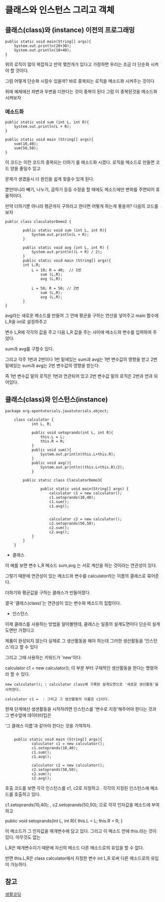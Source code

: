 # 클래스와 인스턴스 그리고 객체

## 클래스(class)와 (instance) 이전의 프로그래밍

```
public static void main(String[] args){
	System.out.println(20+30);
	System.out.println(10+40);
}
```

위의 로직이 많이 복잡하고 만약 몇천개가 있다고 가정하면 우리는 조금 더 단순화 시켜야 할 것이다. 

그럼 어떻게 단순화 시킬수 있을까? 바로 중복되는 로직을 메소드화 시켜주는 것이다

위에 예제에선 좌변과 우변을 더한다는 것이 중복이 된다 그럼 이 중복된것을 메소드화 시켜보자  

### 메소드화

```
public static void sum (int L, int R){
	System.out.println(L + R);
}

public static void main (String[] args){
	sum(10,40);
	sum(50,50);
}
```

이 코드는 이전 코드의 중복되는 더하기 를 메소드화 시켰다. 로직을 메소드로 만들면 코드 양을 줄일수 있고

문제가 생겼을시 더 원인을 쉽게 찾을수 있게 된다.

뿐만아니라 빼기, 나누기, 곱하기 등등 수정을 할 때에도 메소드에만 변화를 주면되어 효율적이다. 


만약 더하기뿐 아니라 평균까지 구하라고 한다면 어떻게 하는게 좋을까? 다음의 코드를 보자
```
public class claculatorDemo2 {

		public static void sum (int L, int R){
			System.out.println(L + R);
		}
		
		public static void avg (int L, int R) {
			System.out.println((L + R) / 2);
		}
		public static void main (String[] args){
		int L,R;
			L = 10; R = 40;  // 1번
				sum (L,R);
				avg (L,R);

			L = 50; R = 50; // 2번
				sum (L,R);
				avg (L,R);
		}
}
```


avg라는 새로운 메소드를 만들어 그 안에 평균을 구하는 연산을 넣어주고 main 함수에 L,R을 int로 설정하주고 

변수 L,R에 각각의 값을 주고 다음 L,R 값을 주는 사이에 메소드와 변수를 입력하여 주었다.

sum과 avg를 구할수 있다. 

그리고 각주 1번과 2번이다 1번 밑에있는 sum과 avg는 1번 변수값의 영향을 받고 2번 밑에있는 sum과 avg는 2번 변수값의 영향을 받는다.

즉 1번 변수값 밑의 로직은 1번과 연관되어 있고 2번 변수값 밑의 로직은 2번과 연과 되어있다.


## 클래스(class)와 인스턴스(instance)
```
package org.opentutorials.javatutorials.object;

	class calculator {
			int L, R;

			public void setoprands(int L, int R){
				this.L = L;
				this.R = R;
			}
			public void sum(){
				System.out.println(this.L+this.R);
			}
			public void avg(){
				System.out.println((this.L+this.R)/2);	
			}
		
		public static class ClaculatorDemo3{
	
				public static void main(String[] args) {
					calculator c1 = new calculator();
					c1.setoprands(10,40);
					c1.sum();
					c1.avg();
				
				
					calculator c2 = new calculator();
					c2.setoprands(50,50);
					c2.sum();
					c2.avg();
			}
		}
	}

```
- 클래스

이 예를 보면 변수 L,R 메소드 sum,avg 는 서로 계산을 하는 것이라는 연관성이 있다. 

그렇기 때문에 연관성이 있는 메소드와 변수를 calculator라는 이름의 클래스로 묶어준다.

더하기와 평균값을 구하는 클래스가 만들어졌다. 

결국 '클래스(class)'는 연관성이 있는 변수와 메소드의 집합이다.


- 인스턴스

이제 클래스를 사용하는 방법을 알아볼텐데, 클래스는 일종의 설계도면이다 단순히 설계도면만 가졌다고 

제품이 완성되지 않는다 실제로 그 생산활동을 해야 하는데 그러한 생산활동을 '인스턴스'라고 할 수 있다

그리고 그때 사용하는 키워드가 'new'이다.

calculator c1 = new calculator(); 이 부분 부터 구체적인 생산활동을 한다는 명령어라 할 수 있다.  
```
new calculator(); : calculator class에 기록된 설계도면으로 '새로운 생산활동'을 시작한다.

calculator c1 =  : 그리고 그 생산활동의 이름은 c1이다.
```
현재 단계에선 생샌활동을 시작하려면 인스턴스를 '변수로 지정'해주어야 한다는 것과 그 변수앞에 데이터타입은 

'그 클래스 이름'과 같아야 한다는 것을 기억하자. 


```

	public static void main (String[] args){
			calculator c1 = new calculator();
			c1.setoprands(10,40);
			c1.sum();
			c1.avg();

			calculator c2 = new calculator();
			c2.setoprands(50,50);
			c2.sum();
			c2.avg();
```

호출 코드를 보면 각각 인스턴스를 c1, c2로 지정하고 . 각각의 지정된 인스턴스에 메소드를 호출하고 있다.

c1.setoprands(10,40); , c2.setoprands(50,50);  으로 각각 인자값을 메소드에 부여하고


public void setoprands(int L, int R){
		this.L = L;
		this.R = R;
}

이 메소드가 그 인자값을 매개변수에 담고 있다. 그리고 이 메소드 안에 this.라는 것이 있다. 아무것도 없는 

L,R은 매개변수이기 때문에 자신의 메소드 다른 메소드로의 유입을 할 수 없다. 

반면 this.L,R은 class calculator에서 지정한 변수 int L,R 로써 다른 메소드로의 유입이 가능하다. 

## 참고
[생활코딩](https://opentutorials.org/course/1223/5400)

